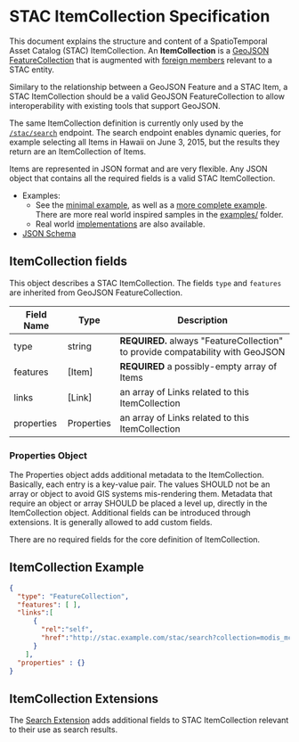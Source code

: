 # STAC ItemCollection Specification

This document explains the structure and content of a SpatioTemporal Asset Catalog (STAC) ItemCollection. An **ItemCollection** is a [GeoJSON](http://geojson.org/) [FeatureCollection](https://tools.ietf.org/html/rfc7946#section-3.3) 
that is augmented with [foreign members](https://tools.ietf.org/html/rfc7946#section-6) relevant to a STAC entity.

Similary to the relationship between a GeoJSON Feature and a STAC Item, a STAC ItemCollection should be a valid GeoJSON FeatureCollection to allow interoperability with existing tools that support GeoJSON. 

The same ItemCollection definition is currently only used by the [`/stac/search`](../api-spec/README.md) endpoint. 
The search endpoint enables dynamic
queries, for example selecting all Items in Hawaii on June 3, 2015, but the results they return are an
ItemCollection of Items.

Items are represented in JSON format and are very flexible. Any JSON object that contains all the
required fields is a valid STAC ItemCollection.

- Examples:
  - See the [minimal example](examples/minimal-sample.json), as well as a [more complete example](examples/sample-full.json). There are more real world inspired samples in the [examples/](examples/) folder.
  - Real world [implementations](../implementations.md) are also available.
- [JSON Schema](json-schema/itemcollection.json)

## ItemCollection fields

This object describes a STAC ItemCollection. The fields `type` and `features` are inherited from GeoJSON FeatureCollection.

| Field Name | Type                                                                       | Description |
| ---------- | -------------------------------------------------------------------------- | ----------- |
| type       | string | **REQUIRED.** always "FeatureCollection" to provide compatability with GeoJSON  |
| features   | [Item] | **REQUIRED** a possibly-empty array of Items          |
| links      | [Link] | an array of Links related to this ItemCollection   |
| properties      | Properties | an array of Links related to this ItemCollection   |

### Properties Object

The Properties object adds additional metadata to the ItemCollection. Basically, each entry is a
key-value pair. The values SHOULD not be an array or object to avoid GIS systems mis-rendering them.
Metadata that require an object or array SHOULD be placed a level up, directly in the
ItemCollection object. Additional fields can be introduced through extensions. It is generally allowed to add
custom fields.

There are no required fields for the core definition of ItemCollection.

## ItemCollection Example

```json
{
  "type": "FeatureCollection",
  "features": [ ],
  "links":[
      {
        "rel":"self",
        "href":"http://stac.example.com/stac/search?collection=modis_mcd43a4"
      }
    ],
  "properties" : {}  
}
```

## ItemCollection Extensions

The [Search Extension](extensions/search/README.md) adds additional fields to STAC ItemCollection relevant to their use as 
search results.
